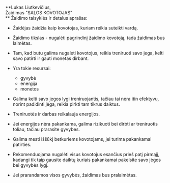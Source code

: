 <br/>
**Lukas Liutkevičius, <br/>
Žaidimas "SALOS KOVOTOJAS"<br/>**
Žaidimo taisyklės ir detalus aprašas:

  - Žaidėjas žaidžia kaip kovotojas, kuriam reikia suteikti vardą.
  
  - Žaidimo tikslas - nugalėti pagrindinį žaidimo kovotoją, tada žaidimas bus laimėtas.
  
  - Tam, kad butu galima nugaleti kovotojus, reikia treniruoti savo jega, kelti savo patirti ir gauti monetas dirbant.
  - Yra tokie resursai:
    - gyvybė
    - energija
    - monetos
    
  - Galima kelti savo jegos lygi treniruojantis, tačiau tai nėra itin efektyvu, norint padidinti jėga, reikia pirkti tam tikrus daiktus.
  
  - Treniruotės ir darbas reikalauja energijos.
  
  - Jei energijos nėra pakankama, galima rizikuoti bei dirbti ar treniruotis toliau, tačiau prarasite gyvybes.
  
  - Galima mesti iššūkį betkuriems kovotojams, jei turima pakankamai patirties.
  
  - Rekomenduojama nugalėti visus kovotojus esančius prieš patį pirmąjį, kadangi tik taip gausite daiktų kuriais pakankamai pakelsite savo jėgos bei gyvybės lygį.
  
  - Jei prarandamos visos gyvybės, žaidimas bus pralaimėtas.
